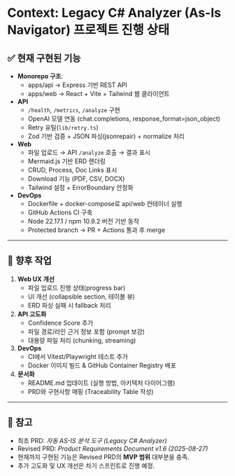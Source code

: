 # Context: Legacy C# Analyzer (As-Is Navigator) 프로젝트 진행 상태

## ✅ 현재 구현된 기능
- **Monorepo 구조**: 
  - apps/api → Express 기반 REST API
  - apps/web → React + Vite + Tailwind 웹 클라이언트
- **API**
  - `/health`, `/metrics`, `/analyze` 구현
  - OpenAI 모델 연동 (chat.completions, response_format=json_object)
  - Retry 유틸(`lib/retry.ts`)
  - Zod 기반 검증 + JSON 파싱(jsonrepair) + normalize 처리
- **Web**
  - 파일 업로드 → API `/analyze` 호출 → 결과 표시
  - Mermaid.js 기반 ERD 렌더링
  - CRUD, Process, Doc Links 표시
  - Download 기능 (PDF, CSV, DOCX)
  - Tailwind 설정 + ErrorBoundary 안정화
- **DevOps**
  - Dockerfile + docker-compose로 api/web 컨테이너 실행
  - GitHub Actions CI 구축
  - Node 22.17.1 / npm 10.9.2 버전 기반 동작
  - Protected branch → PR + Actions 통과 후 merge

---

## 📌 향후 작업
1. **Web UX 개선**
   - 파일 업로드 진행 상태(progress bar)
   - UI 개선 (collapsible section, 테이블 뷰)
   - ERD 파싱 실패 시 fallback 처리
2. **API 고도화**
   - Confidence Score 추가
   - 파일 경로/라인 근거 정보 포함 (prompt 보강)
   - 대용량 파일 처리 (chunking, streaming)
3. **DevOps**
   - CI에서 Vitest/Playwright 테스트 추가
   - Docker 이미지 빌드 & GitHub Container Registry 배포
4. **문서화**
   - README.md 업데이트 (실행 방법, 아키텍처 다이어그램)
   - PRD와 구현사항 매핑 (Traceability Table 작성)

---

## 🔖 참고
- 최초 PRD: *자동 AS-IS 분석 도구 (Legacy C# Analyzer)*
- Revised PRD: *Product Requirements Document v1.6 (2025-08-27)*  
- 현재까지 구현된 기능은 Revised PRD의 **MVP 범위** 대부분을 충족.
- 추가 고도화 및 UX 개선은 차기 스프린트로 진행 예정.
